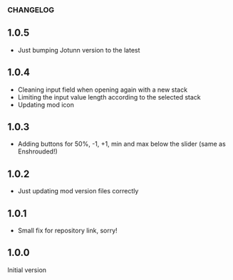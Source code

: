 ### CHANGELOG

## 1.0.5

* Just bumping Jotunn version to the latest

## 1.0.4

* Cleaning input field when opening again with a new stack
* Limiting the input value length according to the selected stack
* Updating mod icon

## 1.0.3

* Adding buttons for 50%, -1, +1, min and max below the slider (same as Enshrouded!)

## 1.0.2

*  Just updating mod version files correctly

## 1.0.1

* Small fix for repository link, sorry!

## 1.0.0

Initial version